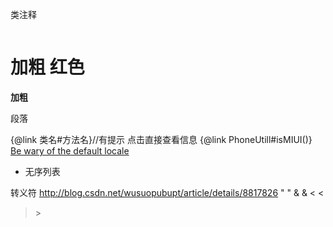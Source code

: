 类注释
 <pre></pre> 
 <h1 color="red"> 加粗 红色 </h1>
 <strong> 加粗 </strong>
 <p> 段落 </p>
 {@link 类名#方法名}//有提示 点击直接查看信息 {@link PhoneUtill#isMIUI()}
 <a href="../util/Locale.html#default_locale">Be wary of the default locale</a>
  <ul>
      <li>无序列表</li>
  </ul>



转义符  http://blog.csdn.net/wusuopubupt/article/details/8817826
"	&quot;
&	&amp;
<	&lt;
>	&gt;
